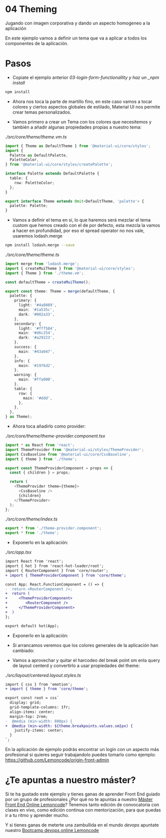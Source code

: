 # 04 Theming

Jugando con imagen corporativa y dando un aspecto homogeneo a la
aplicación

En este ejemplo vamos a definir un tema que va a aplicar a todos
los componentes de la aplicación.

# Pasos

- Copiate el ejemplo anterior _03-login-form-functionallity y haz un \_npm install_

```bash
npm install
```

- Ahora nos toca la parte de martillo fino, en este caso vamos a tocar colores
  y ciertos aspectos globales de estilado, Material UI nos permite crear temas
  personalizados.

- Vamos primero a crear un Tema con los colores que necesitemos y también
  a añadir algunas propiedades propias a nuestro tema:

_./src/core/theme/theme.vm.ts_

```ts
import { Theme as DefaultTheme } from '@material-ui/core/styles';
import {
  Palette as DefaultPalette,
  PaletteColor,
} from '@material-ui/core/styles/createPalette';

interface Palette extends DefaultPalette {
  table: {
    row: PaletteColor;
  };
}

export interface Theme extends Omit<DefaultTheme, 'palette'> {
  palette: Palette;
}
```

- Vamos a definir el tema en sí, lo que haremos será mezclar el tema
  custom que hemos creado con el de por defecto, esta mezcla la vamos a hacer
  en profundidad, por eso el spread operator no nos vale, usaremos lodash.merge

```bash
npm install lodash.merge --save
```

_./src/core/theme/theme.ts_

```ts
import merge from 'lodash.merge';
import { createMuiTheme } from '@material-ui/core/styles';
import { Theme } from './theme.vm';

const defaultTheme = createMuiTheme();

export const theme: Theme = merge(defaultTheme, {
  palette: {
    primary: {
      light: '#4a8089',
      main: '#1a535c',
      dark: '#002a33',
    },
    secondary: {
      light: '#fff584',
      main: '#d6c254',
      dark: '#a29223',
    },
    success: {
      main: '#43a047',
    },
    info: {
      main: '#1976d2',
    },
    warning: {
      main: '#ffa000',
    },
    table: {
      row: {
        main: '#ddd',
      },
    },
  },
} as Theme);
```

- Ahora toca añadirlo como provider:

_./src/core/theme/theme-provider.component.tsx_

```ts
import * as React from 'react';
import ThemeProvider from '@material-ui/styles/ThemeProvider';
import CssBaseline from '@material-ui/core/CssBaseline';
import { theme } from './theme';

export const ThemeProviderComponent = props => {
  const { children } = props;

  return (
    <ThemeProvider theme={theme}>
      <CssBaseline />
      {children}
    </ThemeProvider>
  );
};
```

_./src/core/theme/index.ts_

```ts
export * from './theme-provider.component';
export * from './theme';
```

- Exponerlo en la aplicación:

_./src/app.tsx_

```diff
import React from 'react';
import { hot } from 'react-hot-loader/root';
import { RouterComponent } from 'core/router';
+ import { ThemeProviderComponent } from 'core/theme';

const App: React.FunctionComponent = () => {
-  return <RouterComponent />;
+  return (
+     <ThemeProviderComponent>
+        <RouterComponent />
+     </ThemeProviderComponent>
+  )
};

export default hot(App);
```

- Exponerlo en la aplicación:

- Si arrancamos veremos que los colores generales de la aplicación han cambiado:

- Vamos a aprovechar y quitar el harcodeo del break point sm enla query de
  layout centerd y convertirlo a usar propiedades del theme:

_./src/layout/centered.layout.styles.ts_

```diff
import { css } from 'emotion';
+ import { theme } from 'core/theme';

export const root = css`
  display: grid;
  grid-template-columns: 1fr;
  align-items: center;
  margin-top: 2rem;
-  @media (min-width: 800px) {
+  @media (min-width: ${theme.breakpoints.values.sm}px) {
    justify-items: center;
  }
`;
```

En la aplicación de ejemplo podrás encontrar un login con
un aspecto más profesional si quieres seguir trabajandolo
puedes tomarlo como ejemplo: https://github.com/Lemoncode/origin-front-admin

# ¿Te apuntas a nuestro máster?

Si te ha gustado este ejemplo y tienes ganas de aprender Front End
guiado por un grupo de profesionales ¿Por qué no te apuntas a
nuestro [Máster Front End Online Lemoncode](https://lemoncode.net/master-frontend#inicio-banner)? Tenemos tanto edición de convocatoria
con clases en vivo, como edición continua con mentorización, para
que puedas ir a tu ritmo y aprender mucho.

Y si tienes ganas de meterte una zambullida en el mundo _devops_
apuntate nuestro [Bootcamp devops online Lemoncode](https://lemoncode.net/bootcamp-devops#bootcamp-devops/inicio)
